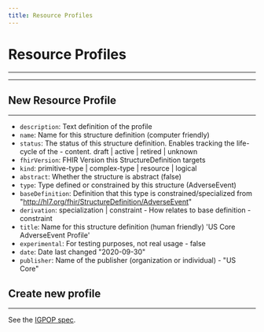 ```yaml
---
title: Resource Profiles
---
```


# Resource Profiles
---
---

## New Resource Profile
---

- `description`: Text definition of the profile
- `name`: Name for this structure definition (computer friendly)
- `status`: The status of this structure definition. Enables tracking the life-cycle of the - content. draft | active | retired | unknown
- `fhirVersion`: FHIR Version this StructureDefinition targets
- `kind`: primitive-type | complex-type | resource | logical
- `abstract`: Whether the structure is abstract (false)
- `type`: Type defined or constrained by this structure (AdverseEvent)
- `baseDefinition`: Definition that this type is constrained/specialized from "http://hl7.org/fhir/StructureDefinition/AdverseEvent"
- `derivation`: specialization | constraint - How relates to base definition - constraint
- `title`: Name for this structure definition (human friendly) 'US Core AdverseEvent Profile'
- `experimental`: For testing purposes, not real usage - false
- `date`: Date last changed "2020-09-30"
- `publisher`: Name of the publisher (organization or individual) - "US Core"


## Create new profile
---

See the [IGPOP spec](https://github.com/HealthSamurai/igpop/blob/master/igpop.md).


